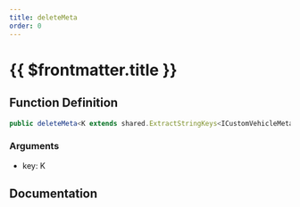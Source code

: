 ```yaml
---
title: deleteMeta
order: 0
---
```


# {{ $frontmatter.title }}

## Function Definition

```ts
public deleteMeta<K extends shared.ExtractStringKeys<ICustomVehicleMeta>>(key: K): void;
```

### Arguments

* key: K

## Documentation

<!--@include: ./parts/deleteMeta.md-->
